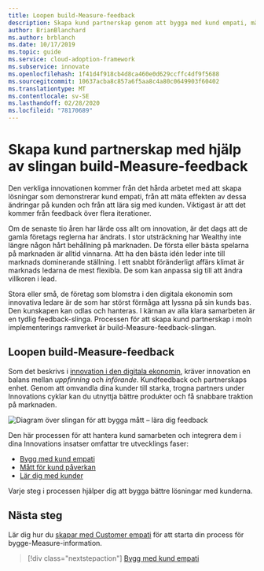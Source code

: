 ```yaml
---
title: Loopen build-Measure-feedback
description: Skapa kund partnerskap genom att bygga med kund empati, mäta påverkan på kunder och lära med kunder.
author: BrianBlanchard
ms.author: brblanch
ms.date: 10/17/2019
ms.topic: guide
ms.service: cloud-adoption-framework
ms.subservice: innovate
ms.openlocfilehash: 1f41d4f918cb4d8ca460e0d629ccffc4df9f5688
ms.sourcegitcommit: 10637acba8c857a6f5aa8c4a80c0649903f60402
ms.translationtype: MT
ms.contentlocale: sv-SE
ms.lasthandoff: 02/28/2020
ms.locfileid: "78170689"
---
```

# <a name="create-customer-partnerships-through-the-build-measure-learn-feedback-loop"></a>Skapa kund partnerskap med hjälp av slingan build-Measure-feedback

Den verkliga innovationen kommer från det hårda arbetet med att skapa lösningar som demonstrerar kund empati, från att mäta effekten av dessa ändringar på kunden och från att lära sig med kunden. Viktigast är att det kommer från feedback över flera iterationer.

Om de senaste tio åren har lärde oss allt om innovation, är det dags att de gamla företags reglerna har ändrats. I stor utsträckning har Wealthy inte längre någon hårt behållning på marknaden. De första eller bästa spelarna på marknaden är alltid vinnarna. Att ha den bästa idén leder inte till marknads dominerande ställning. I ett snabbt föränderligt affärs klimat är marknads ledarna de mest flexibla. De som kan anpassa sig till att ändra villkoren i lead.

Stora eller små, de företag som blomstra i den digitala ekonomin som innovativa ledare är de som har störst förmåga att lyssna på sin kunds bas. Den kunskapen kan odlas och hanteras. I kärnan av alla klara samarbeten är en tydlig feedback-slinga. Processen för att skapa kund partnerskap i moln implementerings ramverket är build-Measure-feedback-slingan.

## <a name="the-build-measure-learn-feedback-loop"></a>Loopen build-Measure-feedback

Som det beskrivs i [innovation i den digitala ekonomin](./index.md), kräver innovation en balans mellan *uppfinning* och *införande*. Kundfeedback och partnerskaps enhet. Genom att omvandla dina kunder till starka, trogna partners under Innovations cyklar kan du utnyttja bättre produkter och få snabbare traktion på marknaden.

![Diagram över slingan för att bygga mått – lära dig feedback](../../_images/innovate/bml-feedback-loop.png)

Den här processen för att hantera kund samarbeten och integrera dem i dina Innovations insatser omfattar tre utvecklings faser:

- [Bygg med kund empati](./build.md)
- [Mått för kund påverkan](./measure.md)
- [Lär dig med kunder](./learn.md)

Varje steg i processen hjälper dig att bygga bättre lösningar med kunderna.

## <a name="next-steps"></a>Nästa steg

Lär dig hur du [skapar med Customer empati](./build.md) för att starta din process för bygge-Measure-information.

> [!div class="nextstepaction"]
> [Bygg med kund empati](./build.md)
